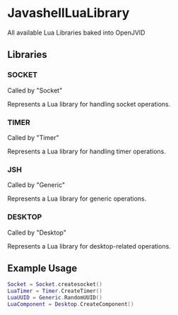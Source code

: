 # JavashellLuaLibrary
All available Lua Libraries baked into OpenJVID

## Libraries

### SOCKET
Called by "Socket"

Represents a Lua library for handling socket operations.

### TIMER
Called by "Timer"

Represents a Lua library for handling timer operations.

### JSH
Called by "Generic"

Represents a Lua library for generic operations.

### DESKTOP
Called by "Desktop"

Represents a Lua library for desktop-related operations.

## Example Usage

```lua
Socket = Socket.createsocket()
LuaTimer = Timer.CreateTimer()
LuaUUID = Generic.RandomUUID()
LuaComponent = Desktop.CreateComponent()
```


